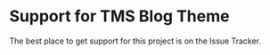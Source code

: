 # Support for TMS Blog Theme

The best place to get support for this project is on the Issue Tracker.
